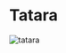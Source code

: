 # Tatara

![tatara](https://upload.wikimedia.org/wikipedia/commons/thumb/1/10/Japanischer_Tatara-Ofen_mit_Fl%C3%BCgelgebl%C3%A4se_%2818_Jahrhundert%29.jpg/722px-Japanischer_Tatara-Ofen_mit_Fl%C3%BCgelgebl%C3%A4se_%2818_Jahrhundert%29.jpg)

